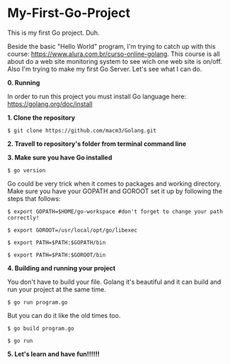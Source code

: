 # My-First-Go-Project
This is my first Go project. Duh.

Beside the basic "Hello World" program, I'm trying to catch up with this course: https://www.alura.com.br/curso-online-golang. This course is all about do a web site monitoring system to see wich one web site is on/off.
Also I'm trying to make my first Go Server. Let's see what I can do.


**0. Running**

In order to run this project you must install Go language here: https://golang.org/doc/install

**1. Clone the repository**
```
$ git clone https://github.com/macm3/Golang.git
```
**2. Travell to repository's folder from terminal command line**

**3. Make sure you have Go installed**

```
$ go version
```

Go could be very trick when it comes to packages and working directory.
Make sure you have your GOPATH and GOROOT set it up by following the steps that follows:

```
$ export GOPATH=$HOME/go-workspace #don't forget to change your path correctly!
```
```
$ export GOROOT=/usr/local/opt/go/libexec
```
```
$ export PATH=$PATH:$GOPATH/bin
```
```
$ export PATH=$PATH:$GOROOT/bin
```

**4. Building and running your project**

You don't have to build your file. Golang it's beautiful and it can build and run your project at the same time.
```
$ go run program.go
```
But you can do it like the old times too.
```
$ go build program.go
```
```
$ go run 
```
**5. Let's learn and have fun!!!!!!**
